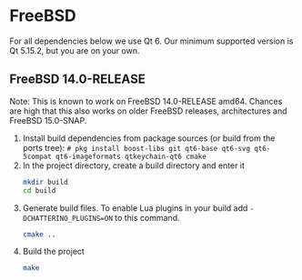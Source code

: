 # FreeBSD

For all dependencies below we use Qt 6. Our minimum supported version is Qt 5.15.2, but you are on your own.

## FreeBSD 14.0-RELEASE

Note: This is known to work on FreeBSD 14.0-RELEASE amd64. Chances are
high that this also works on older FreeBSD releases, architectures and
FreeBSD 15.0-SNAP.

1. Install build dependencies from package sources (or build from the
   ports tree): `# pkg install boost-libs git qt6-base qt6-svg qt6-5compat qt6-imageformats qtkeychain-qt6 cmake`
1. In the project directory, create a build directory and enter it
   ```sh
   mkdir build
   cd build
   ```
1. Generate build files. To enable Lua plugins in your build add `-DCHATTERINO_PLUGINS=ON` to this command.
   ```sh
   cmake ..
   ```
1. Build the project
   ```sh
   make
   ```
